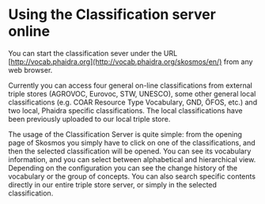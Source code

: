 # Using the Classification server online

You can start the classification sever under the URL [http://vocab.phaidra.org](http://vocab.phaidra.org/skosmos/en/) from any web browser.  

Currently you can access four general on-line classifications from external triple stores (AGROVOC, Eurovoc, STW, UNESCO), some other general local classifications (e.g. COAR Resource Type Vocabulary, GND, ÖFOS, etc.) and two local, Phaidra specific classifications.
The local classifications have been previously  uploaded to our local triple store.

The usage of the Classification Server is quite simple: from the opening page of Skosmos you simply have to click on one of the classifications, and then the selected classification will be opened. You can see its vocabulary information, and you can select between alphabetical and hierarchical view. Depending on the configuration you can see the change history of the vocabulary or the group of concepts. You can also search specific contents directly in our entire triple store server, or simply in the selected classification.
